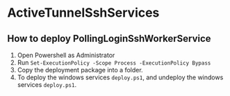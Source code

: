 # ActiveTunnelSshServices

## How to deploy PollingLoginSshWorkerService
1. Open Powershell as Administrator
2. Run ```Set-ExecutionPolicy -Scope Process -ExecutionPolicy Bypass```
3. Copy the deployment package into a folder.
4. To deploy the windows services  ```deploy.ps1```, and undeploy the windows services  ```deploy.ps1```.


